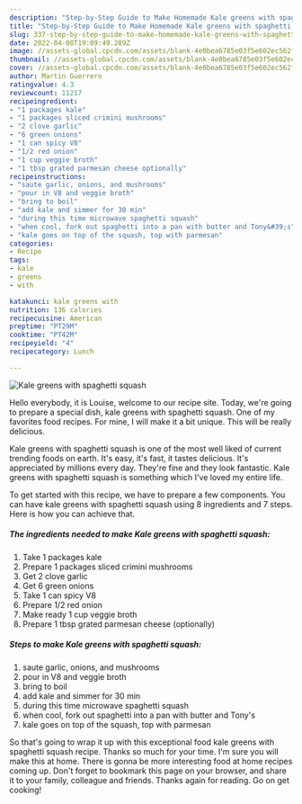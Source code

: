 ```yaml
---
description: "Step-by-Step Guide to Make Homemade Kale greens with spaghetti squash"
title: "Step-by-Step Guide to Make Homemade Kale greens with spaghetti squash"
slug: 337-step-by-step-guide-to-make-homemade-kale-greens-with-spaghetti-squash
date: 2022-04-08T19:09:49.289Z
image: //assets-global.cpcdn.com/assets/blank-4e0bea6785e03f5e602ec562f230caae08da540cada707380b4fe1bbebba43da.png
thumbnail: //assets-global.cpcdn.com/assets/blank-4e0bea6785e03f5e602ec562f230caae08da540cada707380b4fe1bbebba43da.png
cover: //assets-global.cpcdn.com/assets/blank-4e0bea6785e03f5e602ec562f230caae08da540cada707380b4fe1bbebba43da.png
author: Martin Guerrero
ratingvalue: 4.3
reviewcount: 11217
recipeingredient:
- "1 packages kale"
- "1 packages sliced crimini mushrooms"
- "2 clove garlic"
- "6 green onions"
- "1 can spicy V8"
- "1/2 red onion"
- "1 cup veggie broth"
- "1 tbsp grated parmesan cheese optionally"
recipeinstructions:
- "saute garlic, onions, and mushrooms"
- "pour in V8 and veggie broth"
- "bring to boil"
- "add kale and simmer for 30 min"
- "during this time microwave spaghetti squash"
- "when cool, fork out spaghetti into a pan with butter and Tony&#39;s"
- "kale goes on top of the squash, top with parmesan"
categories:
- Recipe
tags:
- kale
- greens
- with

katakunci: kale greens with 
nutrition: 136 calories
recipecuisine: American
preptime: "PT29M"
cooktime: "PT42M"
recipeyield: "4"
recipecategory: Lunch

---
```



![Kale greens with spaghetti squash](//assets-global.cpcdn.com/assets/blank-4e0bea6785e03f5e602ec562f230caae08da540cada707380b4fe1bbebba43da.png)

Hello everybody, it is Louise, welcome to our recipe site. Today, we're going to prepare a special dish, kale greens with spaghetti squash. One of my favorites food recipes. For mine, I will make it a bit unique. This will be really delicious.



Kale greens with spaghetti squash is one of the most well liked of current trending foods on earth. It's easy, it's fast, it tastes delicious. It's appreciated by millions every day. They're fine and they look fantastic. Kale greens with spaghetti squash is something which I've loved my entire life.


To get started with this recipe, we have to prepare a few components. You can have kale greens with spaghetti squash using 8 ingredients and 7 steps. Here is how you can achieve that.

<!--inarticleads1-->

##### The ingredients needed to make Kale greens with spaghetti squash:

1. Take 1 packages kale
1. Prepare 1 packages sliced crimini mushrooms
1. Get 2 clove garlic
1. Get 6 green onions
1. Take 1 can spicy V8
1. Prepare 1/2 red onion
1. Make ready 1 cup veggie broth
1. Prepare 1 tbsp grated parmesan cheese (optionally)




<!--inarticleads2-->

##### Steps to make Kale greens with spaghetti squash:

1. saute garlic, onions, and mushrooms
1. pour in V8 and veggie broth
1. bring to boil
1. add kale and simmer for 30 min
1. during this time microwave spaghetti squash
1. when cool, fork out spaghetti into a pan with butter and Tony&#39;s
1. kale goes on top of the squash, top with parmesan




So that's going to wrap it up with this exceptional food kale greens with spaghetti squash recipe. Thanks so much for your time. I'm sure you will make this at home. There is gonna be more interesting food at home recipes coming up. Don't forget to bookmark this page on your browser, and share it to your family, colleague and friends. Thanks again for reading. Go on get cooking!
